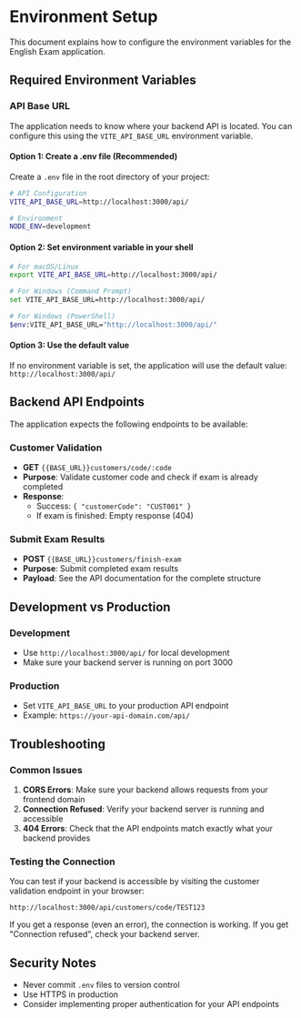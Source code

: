 # Environment Setup

This document explains how to configure the environment variables for the English Exam application.

## Required Environment Variables

### API Base URL

The application needs to know where your backend API is located. You can configure this using the `VITE_API_BASE_URL` environment variable.

#### Option 1: Create a .env file (Recommended)

Create a `.env` file in the root directory of your project:

```bash
# API Configuration
VITE_API_BASE_URL=http://localhost:3000/api/

# Environment
NODE_ENV=development
```

#### Option 2: Set environment variable in your shell

```bash
# For macOS/Linux
export VITE_API_BASE_URL=http://localhost:3000/api/

# For Windows (Command Prompt)
set VITE_API_BASE_URL=http://localhost:3000/api/

# For Windows (PowerShell)
$env:VITE_API_BASE_URL="http://localhost:3000/api/"
```

#### Option 3: Use the default value

If no environment variable is set, the application will use the default value: `http://localhost:3000/api/`

## Backend API Endpoints

The application expects the following endpoints to be available:

### Customer Validation
- **GET** `{{BASE_URL}}customers/code/:code`
- **Purpose**: Validate customer code and check if exam is already completed
- **Response**: 
  - Success: `{ "customerCode": "CUST001" }`
  - If exam is finished: Empty response (404)

### Submit Exam Results
- **POST** `{{BASE_URL}}customers/finish-exam`
- **Purpose**: Submit completed exam results
- **Payload**: See the API documentation for the complete structure

## Development vs Production

### Development
- Use `http://localhost:3000/api/` for local development
- Make sure your backend server is running on port 3000

### Production
- Set `VITE_API_BASE_URL` to your production API endpoint
- Example: `https://your-api-domain.com/api/`

## Troubleshooting

### Common Issues

1. **CORS Errors**: Make sure your backend allows requests from your frontend domain
2. **Connection Refused**: Verify your backend server is running and accessible
3. **404 Errors**: Check that the API endpoints match exactly what your backend provides

### Testing the Connection

You can test if your backend is accessible by visiting the customer validation endpoint in your browser:
```
http://localhost:3000/api/customers/code/TEST123
```

If you get a response (even an error), the connection is working. If you get "Connection refused", check your backend server.

## Security Notes

- Never commit `.env` files to version control
- Use HTTPS in production
- Consider implementing proper authentication for your API endpoints
